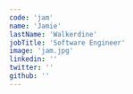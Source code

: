 ```yaml
---
code: 'jam'
name: 'Jamie'
lastName: 'Walkerdine'
jobTitle: 'Software Engineer'
image: 'jam.jpg'
linkedin: ''
twitter: ''
github: ''
---
```

